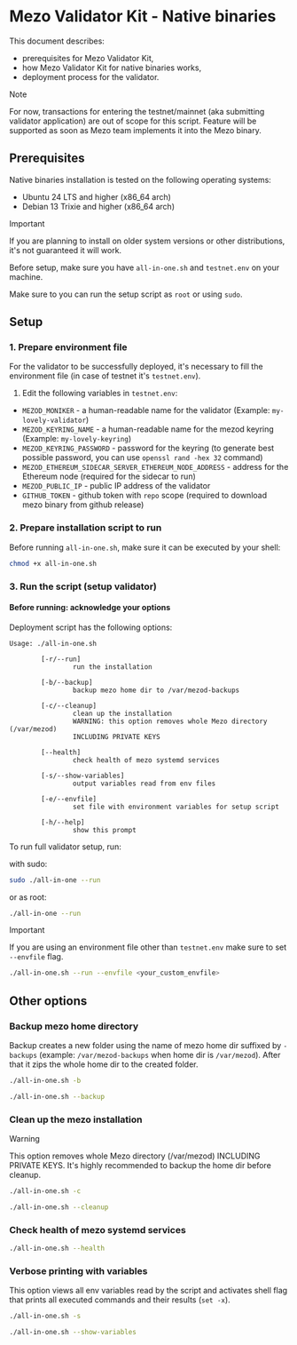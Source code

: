 # Mezo Validator Kit - Native binaries

This document describes:

- prerequisites for Mezo Validator Kit,
- how Mezo Validator Kit for native binaries works,
- deployment process for the validator.

> [!NOTE]
> For now, transactions for entering the testnet/mainnet (aka submitting validator application)
> are out of scope for this script. Feature will be supported as soon as Mezo team implements
> it into the Mezo binary.

## Prerequisites

Native binaries installation is tested on the following operating systems:

- Ubuntu 24 LTS and higher (x86_64 arch)
- Debian 13 Trixie and higher (x86_64 arch)

> [!IMPORTANT]
> If you are planning to install on older system versions or other distributions,
> it's not guaranteed it will work.

Before setup, make sure you have `all-in-one.sh` and `testnet.env` on your machine.

Make sure to you can run the setup script as `root` or using `sudo`.

## Setup

### 1. Prepare environment file

For the validator to be successfully deployed, it's necessary to
fill the environment file (in case of testnet it's `testnet.env`).

1. Edit the following variables in `testnet.env`:

- `MEZOD_MONIKER` - a human-readable name for the validator
(Example: `my-lovely-validator`)
- `MEZOD_KEYRING_NAME` - a human-readable name for the mezod keyring
(Example: `my-lovely-keyring`)
- `MEZOD_KEYRING_PASSWORD` - password for the keyring
(to generate best possible password, you can use `openssl rand -hex 32` command)
- `MEZOD_ETHEREUM_SIDECAR_SERVER_ETHEREUM_NODE_ADDRESS` - address for the Ethereum node
(required for the sidecar to run)
- `MEZOD_PUBLIC_IP` - public IP address of the validator
- `GITHUB_TOKEN` - github token with `repo` scope
(required to download mezo binary from github release)

### 2. Prepare installation script to run

Before running `all-in-one.sh`, make sure it can be executed by your shell:

```bash
chmod +x all-in-one.sh
```

### 3. Run the script (setup validator)

#### Before running: acknowledge your options

Deployment script has the following options:

```text
Usage: ./all-in-one.sh

        [-r/--run]
                run the installation

        [-b/--backup]
                backup mezo home dir to /var/mezod-backups

        [-c/--cleanup]
                clean up the installation
                WARNING: this option removes whole Mezo directory (/var/mezod) 
                INCLUDING PRIVATE KEYS

        [--health]
                check health of mezo systemd services

        [-s/--show-variables]
                output variables read from env files

        [-e/--envfile]
                set file with environment variables for setup script

        [-h/--help]
                show this prompt
```

To run full validator setup, run:

with sudo:

```bash
sudo ./all-in-one --run
```

or as root:

```bash
./all-in-one --run
```

> [!IMPORTANT]
> If you are using an environment file other than `testnet.env` make sure to set `--envfile` flag.
>
> ```bash
> ./all-in-one.sh --run --envfile <your_custom_envfile>
> ```

## Other options

### Backup mezo home directory

Backup creates a new folder using the name of mezo home dir suffixed by `-backups`
(example: `/var/mezod-backups` when home dir is `/var/mezod`).
After that it zips the whole home dir to the created folder.

```bash
./all-in-one.sh -b
```

```bash
./all-in-one.sh --backup
```

### Clean up the mezo installation

> [!WARNING]
> This option removes whole Mezo directory (/var/mezod) INCLUDING PRIVATE KEYS.
> It's highly recommended to backup the home dir before cleanup.

```bash
./all-in-one.sh -c
```

```bash
./all-in-one.sh --cleanup
```

### Check health of mezo systemd services

```bash
./all-in-one.sh --health
```

### Verbose printing with variables

This option views all env variables read by the script and activates shell flag that prints
all executed commands and their results (`set -x`).

```bash
./all-in-one.sh -s
```

```bash
./all-in-one.sh --show-variables
```
